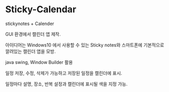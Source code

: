 # Sticky-Calendar
stickynotes + Calender

GUI 환경에서 캘린더 앱 제작.

아이디어는 Windows10 에서 사용할 수 있는 Sticky notes와 스마트폰에 기본적으로 깔려있는 캘린더 앱을 모방.

java swing, Window Builder 활용


일정 저장, 수정, 삭제가 가능하고 저장된 일정을 캘린더에 표시.

일정마다 설명, 장소, 반복 설정과 캘린더에 표시될 색을 지정 가능.
